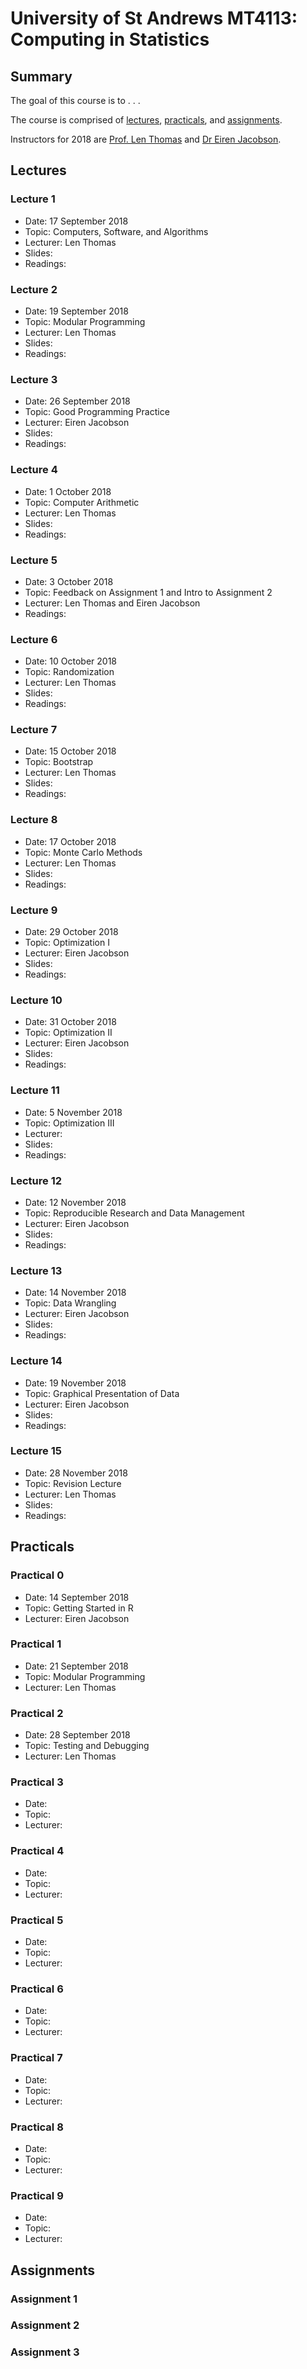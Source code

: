 # University of St Andrews MT4113: Computing in Statistics

## Summary

The goal of this course is to . . . 

The course is comprised of [lectures](#lectures), [practicals](#practicals), and [assignments](#assignments). 

Instructors for 2018 are [Prof. Len Thomas](http://lenthomas.org/) and [Dr Eiren Jacobson](eirenjacobson.info).

## Lectures <a name="lectures"></a>

### Lecture 1

+ Date: 17 September 2018
+ Topic: Computers, Software, and Algorithms
+ Lecturer: Len Thomas
+ Slides:
+ Readings:

### Lecture 2

+ Date: 19 September 2018
+ Topic: Modular Programming
+ Lecturer: Len Thomas
+ Slides:
+ Readings:

### Lecture 3

+ Date: 26 September 2018
+ Topic: Good Programming Practice
+ Lecturer: Eiren Jacobson
+ Slides:
+ Readings:

### Lecture 4

+ Date: 1 October 2018
+ Topic: Computer Arithmetic
+ Lecturer: Len Thomas
+ Slides:
+ Readings:

### Lecture 5

+ Date: 3 October 2018
+ Topic: Feedback on Assignment 1 and Intro to Assignment 2
+ Lecturer: Len Thomas and Eiren Jacobson
+ Readings:

### Lecture 6

+ Date: 10 October 2018
+ Topic: Randomization
+ Lecturer: Len Thomas
+ Slides:
+ Readings:

### Lecture 7

+ Date: 15 October 2018
+ Topic: Bootstrap
+ Lecturer: Len Thomas
+ Slides:
+ Readings:

### Lecture 8

+ Date: 17 October 2018
+ Topic: Monte Carlo Methods
+ Lecturer: Len Thomas
+ Slides:
+ Readings:

### Lecture 9

+ Date: 29 October 2018
+ Topic: Optimization I
+ Lecturer: Eiren Jacobson
+ Slides:
+ Readings:

### Lecture 10

+ Date: 31 October 2018
+ Topic: Optimization II
+ Lecturer: Eiren Jacobson
+ Slides:
+ Readings:

### Lecture 11

+ Date: 5 November 2018
+ Topic: Optimization III
+ Lecturer:
+ Slides:
+ Readings:

### Lecture 12

+ Date: 12 November 2018
+ Topic: Reproducible Research and Data Management
+ Lecturer: Eiren Jacobson
+ Slides:
+ Readings:

### Lecture 13

+ Date: 14 November 2018
+ Topic: Data Wrangling
+ Lecturer: Eiren Jacobson
+ Slides: 
+ Readings:

### Lecture 14

+ Date: 19 November 2018
+ Topic: Graphical Presentation of Data
+ Lecturer: Eiren Jacobson
+ Slides:
+ Readings:

### Lecture 15

+ Date: 28 November 2018
+ Topic: Revision Lecture
+ Lecturer: Len Thomas
+ Slides:
+ Readings:

## Practicals <a name="practicals"></a>

### Practical 0

+ Date: 14 September 2018
+ Topic: Getting Started in R
+ Lecturer: Eiren Jacobson

### Practical 1

+ Date: 21 September 2018
+ Topic: Modular Programming
+ Lecturer: Len Thomas

### Practical 2

+ Date: 28 September 2018
+ Topic: Testing and Debugging
+ Lecturer: Len Thomas

### Practical 3

+ Date: 
+ Topic:
+ Lecturer:

### Practical 4

+ Date: 
+ Topic:
+ Lecturer:

### Practical 5

+ Date: 
+ Topic:
+ Lecturer:

### Practical 6

+ Date: 
+ Topic:
+ Lecturer:

### Practical 7

+ Date: 
+ Topic:
+ Lecturer:

### Practical 8

+ Date: 
+ Topic:
+ Lecturer:

### Practical 9

+ Date: 
+ Topic:
+ Lecturer:

## Assignments <a name="assignments"></a>

### Assignment 1

### Assignment 2

### Assignment 3

